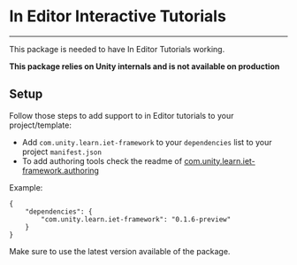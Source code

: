 # In Editor Interactive Tutorials 
---------
This package is needed to have In Editor Tutorials working.

**This package relies on Unity internals and is not available on production**

## Setup
Follow those steps to add support to in Editor tutorials to your project/template:

- Add `com.unity.learn.iet-framework` to your `dependencies` list to your project `manifest.json`
- To add authoring tools check the readme of [com.unity.learn.iet-framework.authoring](../com.unity.learn.iet-framework.authoring)

Example:

    {
        "dependencies": {
            "com.unity.learn.iet-framework": "0.1.6-preview"
        }
    }
Make sure to use the latest version available of the package.
